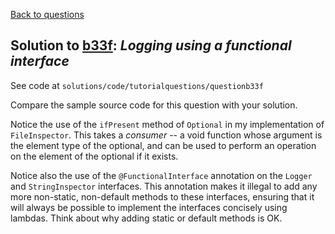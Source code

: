 [Back to questions](../README.md)

## Solution to [b33f](../questions/b33f): *Logging using a functional interface*

See code at `solutions/code/tutorialquestions/questionb33f`

Compare the sample source code for this question with your solution.

Notice the use of the `ifPresent` method of `Optional` in my implementation of `FileInspector`.  This takes a *consumer* -- a void function whose argument is the element type of the optional, and can be used to perform an operation on the element of the optional if it exists.

Notice also the use of the `@FunctionalInterface` annotation on the `Logger` and `StringInspector` interfaces.  This annotation makes it illegal to add any more non-static, non-default methods to these interfaces, ensuring that it will always be possible to implement the interfaces concisely using lambdas.  Think about why adding static or default methods is OK.